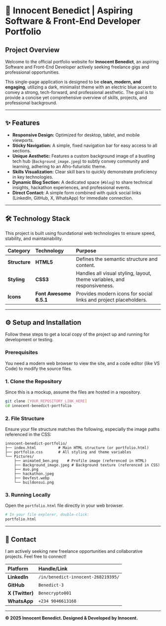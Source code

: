 # 🚀 Innocent Benedict | Aspiring Software & Front-End Developer Portfolio

## Project Overview

Welcome to the official portfolio website for **Innocent Benedict**, an aspiring Software and Front-End Developer actively seeking freelance gigs and professional opportunities.

This single-page application is designed to be **clean, modern, and engaging**, utilizing a dark, minimalist theme with an electric blue accent to convey a strong, tech-forward, and professional aesthetic. The goal is to provide a concise yet comprehensive overview of skills, projects, and professional background.

-----

## ✨ Features

  * **Responsive Design:** Optimized for desktop, tablet, and mobile viewports.
  * **Sticky Navigation:** A simple, fixed navigation bar for easy access to all sections.
  * **Unique Aesthetic:** Features a custom background image of a bustling tech hub (`Background_image.jpeg`) to subtly convey community and learning, adhering to an Afro-futuristic theme.
  * **Skills Visualization:** Clear skill bars to quickly demonstrate proficiency in key technologies.
  * **Dynamic Blog Section:** A dedicated space (`#blog`) to share technical insights, hackathon experiences, and professional events.
  * **Direct Contact:** A simple form combined with quick social links (LinkedIn, GitHub, X, WhatsApp) for immediate connection.

-----

## 🛠️ Technology Stack

This project is built using foundational web technologies to ensure speed, stability, and maintainability.

| Category | Technology | Purpose |
| :--- | :--- | :--- |
| **Structure** | **HTML5** | Defines the semantic structure and content. |
| **Styling** | **CSS3** | Handles all visual styling, layout, theme variables, and responsiveness. |
| **Icons** | **Font Awesome 6.5.1** | Provides modern icons for social links and project placeholders. |

-----

## ⚙️ Setup and Installation

Follow these steps to get a local copy of the project up and running for development or testing.

### Prerequisites

You need a modern web browser to view the site, and a code editor (like VS Code) to modify the source files.

### 1\. Clone the Repository

Since this is a mockup, assume the files are hosted in a repository.

```bash
git clone [YOUR_REPOSITORY_LINK_HERE]
cd innocent-benedict-portfolio
```

### 2\. File Structure

Ensure your file structure matches the following, especially the image paths referenced in the CSS:

```
innocent-benedict-portfolio/
├── index.html          # Main HTML structure (or portfolio.html)
├── portfolio.css       # All styling and theme variables
└── Pictures/
    ├── animated_ben.png    # Profile image (referenced in HTML)
    ├── Background_image.jpeg # Background texture (referenced in CSS)
    ├── Avo.png
    ├── hackathon.jpeg
    ├── Devfest.webp
    └── buildonsui.png
```

### 3\. Running Locally

Open the `portfolio.html` file directly in your web browser.

```bash
# In your file explorer, double-click:
portfolio.html
```

-----

## 🤝 Contact

I am actively seeking new freelance opportunities and collaborative projects. Feel free to connect\!

| Platform | Handle/Link |
| :--- | :--- |
| **LinkedIn** | `/in/benedict-innocent-268219395/` |
| **GitHub** | `Benedict-3` |
| **X (Twitter)** | `Benecrypto001` |
| **WhatsApp** | `+234 9046613168` |

-----

**© 2025 Innocent Benedict. Designed & Developed by Innocent.**
